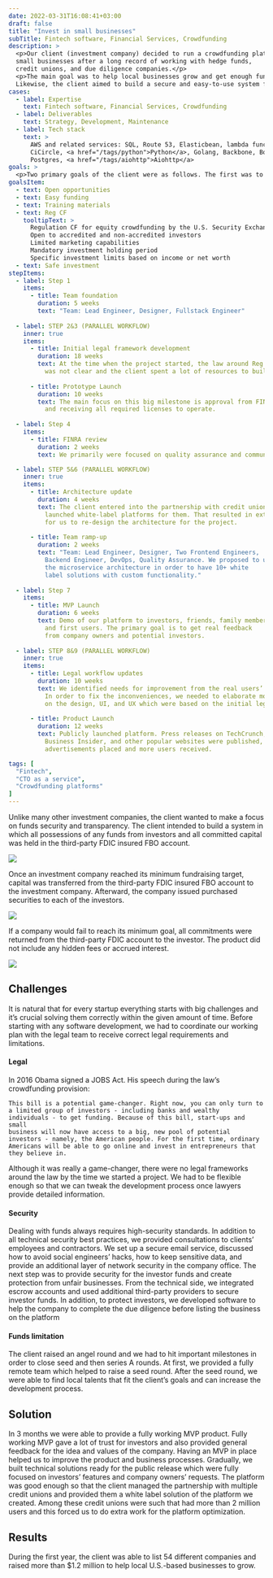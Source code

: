 ```yaml
---
date: 2022-03-31T16:08:41+03:00
draft: false
title: "Invest in small businesses"
subTitle: Fintech software, Financial Services, Crowdfunding
description: >
  <p>Our client (investment company) decided to run a crowdfunding platform with a focus on 
  small businesses after a long record of working with hedge funds, 
  credit unions, and due diligence companies.</p>
  <p>The main goal was to help local businesses grow and get enough funds to expand and enter new markets. 
  Likewise, the client aimed to build a secure and easy-to-use system for non-accredited investors.</p>
cases:
  - label: Expertise
    text: Fintech software, Financial Services, Crowdfunding
  - label: Deliverables
    text: Strategy, Development, Maintenance
  - label: Tech stack
    text: >
      AWS and related services: SQL, Route 53, Elasticbean, lambda functions, 
      CiCircle, <a href="/tags/python">Python</a>, Golang, Backbone, Bootstrap, 
      Postgres, <a href="/tags/aiohttp">Aiohttp</a>
goals: >
  <p>Two primary goals of the client were as follows. The first was to provide a way for small businesses to present themselves and reach out to potential customers interested in their products. And the second goal was to build features for business owners so that they can effectively raise funds to satisfy their companies’ needs. Additionally, the company intended to provide educational material and educate potential customers. Apart from the tasks listed above, we were requested to create a simple and transparent system to show investors all relevant legal information, business description, product goals, and growth expectations of the company they can invest.</p>
goalsItem:
  - text: Open opportunities
  - text: Easy funding
  - text: Training materials
  - text: Reg CF
    tooltipText: >
      Regulation CF for equity crowdfunding by the U.S. Security Exchange Commission.
      Open to accredited and non-accredited investors
      Limited marketing capabilities
      Mandatory investment holding period
      Specific investment limits based on income or net worth
  - text: Safe investment
stepItems:
  - label: Step 1
    items:
      - title: Team foundation
        duration: 5 weeks
        text: "Team: Lead Engineer, Designer, Fullstack Engineer"
  
  - label: STEP 2&3 (PARALLEL WORKFLOW)
    inner: true
    items:
      - title: Initial legal framework development
        duration: 18 weeks
        text: At the time when the project started, the law around Reg CF 
          was not clear and the client spent a lot of resources to build reliable legal workflows.
      
      - title: Prototype Launch
        duration: 10 weeks
        text: The main focus on this big milestone is approval from FINRA 
          and receiving all required licenses to operate.
  
  - label: Step 4
    items:
      - title: FINRA review
        duration: 2 weeks
        text: We primarily were focused on quality assurance and communicating with the legal team.

  - label: STEP 5&6 (PARALLEL WORKFLOW)
    inner: true
    items:
      - title: Architecture update
        duration: 4 weeks
        text: The client entered into the partnership with credit unions and 
          launched white-label platforms for them. That resulted in extra efforts 
          for us to re-design the architecture for the project.
      
      - title: Team ramp-up
        duration: 2 weeks
        text: "Team: Lead Engineer, Designer, Two Frontend Engineers, 
          Backend Engineer, DevOps, Quality Assurance. We proposed to use 
          the microservice architecture in order to have 10+ white 
          label solutions with custom functionality."
  
  - label: Step 7
    items:
      - title: MVP Launch
        duration: 6 weeks
        text: Demo of our platform to investors, friends, family members, 
          and first users. The primary goal is to get real feedback 
          from company owners and potential investors.
  
  - label: STEP 8&9 (PARALLEL WORKFLOW)
    inner: true
    items:
      - title: Legal workflow updates
        duration: 10 weeks
        text: We identified needs for improvement from the real users’ perspective. 
          In order to fix the inconveniences, we needed to elaborate more 
          on the design, UI, and UX which were based on the initial legal framework.
      
      - title: Product Launch
        duration: 12 weeks
        text: Publicly launched platform. Press releases on TechCrunch, 
          Business Insider, and other popular websites were published, 
          advertisements placed and more users received.

tags: [
  "Fintech",
  "CTO as a service",
  "Crowdfunding platforms"
]
---
```


Unlike many other investment companies, the client wanted to make a focus on funds security and transparency. The client intended to build a system in which all possessions of any funds from investors and all committed capital was held in the third-party FDIC insured FBO account.

![](/images/cases/img-3.svg)

Once an investment company reached its minimum fundraising target, capital was transferred from the third-party FDIC insured FBO account to the investment company. Afterward, the company issued purchased securities to each of the investors.

![](/images/cases/img-4.svg)

If a company would fail to reach its minimum goal, all commitments were returned from the third-party FDIC account to the investor. The product did not include any hidden fees or accrued interest.

![](/images/cases/img-5.svg)

## Challenges

It is natural that for every startup everything starts with big challenges and it’s crucial solving them correctly within the given amount of time. Before starting with any software development, we had to coordinate our working plan with the legal team to receive correct legal requirements and limitations.

#### Legal

In 2016 Obama signed a JOBS Act. His speech during the law’s crowdfunding provision:

```
This bill is a potential game-changer. Right now, you can only turn to 
a limited group of investors - including banks and wealthy 
individuals - to get funding. Because of this bill, start-ups and small 
business will now have access to a big, new pool of potential 
investors - namely, the American people. For the first time, ordinary 
Americans will be able to go online and invest in entrepreneurs that 
they believe in.
```

Although it was really a game-changer, there were no legal frameworks around the law by the time we started a project. We had to be flexible enough so that we can tweak the development process once lawyers provide detailed information.

#### Security

Dealing with funds always requires high-security standards. In addition to all technical security best practices, we provided consultations to clients’ employees and contractors. We set up a secure email service, discussed how to avoid social engineers’ hacks, how to keep sensitive data, and provide an additional layer of network security in the company office. The next step was to provide security for the investor funds and create protection from unfair businesses. From the technical side, we integrated escrow accounts and used additional third-party providers to secure investor funds. In addition, to protect investors, we developed software to help the company to complete the due diligence before listing the business on the platform

#### Funds limitation

The client raised an angel round and we had to hit important milestones in order to close seed and then series A rounds. At first, we provided a fully remote team which helped to raise a seed round. After the seed round, we were able to find local talents that fit the client’s goals and can increase the development process.

## Solution

In 3 months we were able to provide a fully working MVP product. Fully working MVP gave a lot of trust for investors and also provided general feedback for the idea and values of the company. Having an MVP in place helped us to improve the product and business processes. Gradually, we built technical solutions ready for the public release which were fully focused on investors’ features and company owners’ requests. The platform was good enough so that the client managed the partnership with multiple credit unions and provided them a white label solution of the platform we created. Among these credit unions were such that had more than 2 million users and this forced us to do extra work for the platform optimization.

## Results

During the first year, the client was able to list 54 different companies and raised more than $1.2 million to help local U.S.-based businesses to grow.